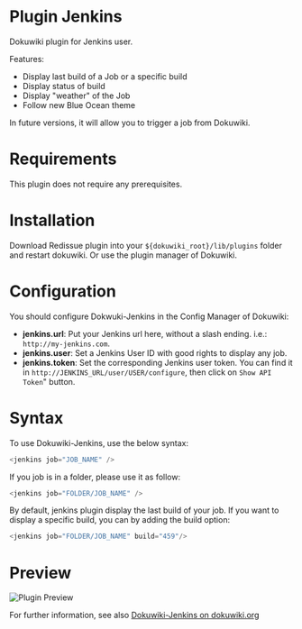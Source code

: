 # Plugin Jenkins


Dokuwiki plugin for Jenkins user.

Features:
  * Display last build of a Job or a specific build
  * Display status of build
  * Display "weather" of the Job
  * Follow new Blue Ocean theme

In future versions, it will allow you to trigger a job from Dokuwiki.

# Requirements

This plugin does not require any prerequisites.

# Installation

Download Redissue plugin into your `${dokuwiki_root}/lib/plugins` folder and restart dokuwiki. Or use the plugin manager of Dokuwiki.

# Configuration

You should configure Dokwuki-Jenkins in the Config Manager of Dokuwiki:

* **jenkins.url**: Put your Jenkins url here, without a slash ending. i.e.: `http://my-jenkins.com`.
* **jenkins.user**: Set a Jenkins User ID with good rights to display any job.
* **jenkins.token**: Set the corresponding Jenkins user token. You can find it in `http://JENKINS_URL/user/USER/configure`, then click on `Show API Token`" button.

# Syntax

To use Dokuwiki-Jenkins, use the below syntax:

```php
<jenkins job="JOB_NAME" />
```

If you job is in a folder, please use it as follow:

```php
<jenkins job="FOLDER/JOB_NAME" />
```

By default, jenkins plugin display the last build of your job. If you want to display a specific build, you can by adding the build option:

```php
<jenkins job="FOLDER/JOB_NAME" build="459"/>
```

# Preview

![Plugin Preview](https://s1.postimg.org/olp2xm0f3/jenkins_preview.png)

For further information, see also [Dokuwiki-Jenkins on dokuwiki.org](https://www.dokuwiki.org/plugin:jenkins)
